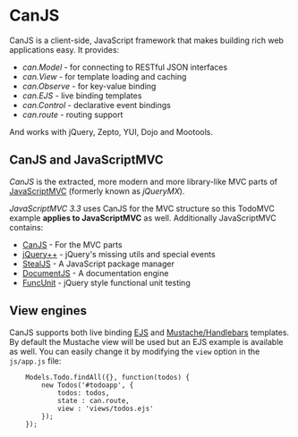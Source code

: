 # CanJS

CanJS is a client-side, JavaScript framework that makes building rich web applications easy. It provides:

 - *can.Model* - for connecting to RESTful JSON interfaces
 - *can.View* - for template loading and caching
 - *can.Observe* - for key-value binding
 - *can.EJS* - live binding templates
 - *can.Control* - declarative event bindings
 - *can.route* - routing support

And works with jQuery, Zepto, YUI, Dojo and Mootools.

## CanJS and JavaScriptMVC

*CanJS* is the extracted, more modern and more library-like MVC parts of [JavaScriptMVC](http://javascriptmvc.com)
(formerly known as *jQueryMX*).

*JavaScriptMVC 3.3* uses CanJS for the MVC structure so this TodoMVC example **applies to JavaScriptMVC** as well.
Additionally JavaScriptMVC contains:

- [CanJS](http://canjs.us) - For the MVC parts
- [jQuery++](http://jquerypp.com) - jQuery's missing utils and special events
- [StealJS](http://javascriptmvc.com/docs.html#!stealjs) - A JavaScript package manager
- [DocumentJS](http://javascriptmvc.com/docs.html#!DocumentJS) - A documentation engine
- [FuncUnit](http://funcunit.com) - jQuery style functional unit testing

## View engines

CanJS supports both live binding [EJS](http://canjs.us/#can_ejs) and [Mustache/Handlebars](http://canjs.us/#can_mustache)
templates. By default the Mustache view will be used but an EJS example is available as well.
You can easily change it by modifying the `view` option in the `js/app.js` file:

		Models.Todo.findAll({}, function(todos) {
			new Todos('#todoapp', {
				todos: todos,
				state : can.route,
				view : 'views/todos.ejs'
			});
		});
